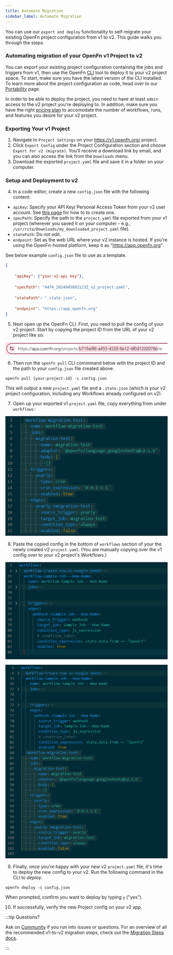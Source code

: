 ```yaml
---
title: Automate Migration
sidebar_label: Automate Migration
---
```


You can use our `export and deploy` functionality to self-migrate your existing
OpenFn project configuration from v1 to v2. This guide walks you through the
steps.

### Automating migration of your OpenFn v1 Project to v2

You can export your existing project configuration containing the jobs and
triggers from v1, then use the OpenFn
[CLI](https://github.com/OpenFn/kit/tree/main/packages/cli) tool to deploy it to
your v2 project space. To start, make sure you have the latest version of the
CLI installed. To learn more about the project configuration as code, head over
to our [Portability](../deploy/portability.md) page.

In order to be able to deploy the project, you need to have at least `admin`
access to the v2 project you're deploying to. In addition, make sure you have
the right [pricing plan](https://www.openfn.org/pricing) to accomodate the 
number of workflows, runs, and features you desire for your v2 project. 

### Exporting Your v1 Project

1. Navigate to `Project Settings` on your https://v1.openfn.org/ project.
2. Click `Export Config` under the Project Configuration section and choose
   `Export for v2 (migrate)`. You'll receive a download link by email, and you
   can also access the link from the `Downloads` menu.
3. Download the exported `project.yaml` file and save it in a folder on your
   computer.

### Setup and Deployment to v2

4. In a code editor, create a new `config.json` file with the following content:

- `apiKey`: Specify your API Key/ Personal Access Token from your v2 user
  account. See [this page](../manage-users/api-tokens.md) for how to to create
  one.
- `specPath`: Specify the path to the `project.yaml` file exported from your v1
  project (wherever you saved it on your computer - e.g.,
  `/usr/rita/Downloads/my_downloaded_project.yaml` file).
- `statePath`: Do not edit.
- `endpoint`: Set as the web URL where your v2 instance is hosted. If you're
  using the OpenFn-hosted platform, keep it as "https://app.openfn.org".

See below example `config.json` file to use as a template.

```json
{

    "apiKey": {"your-v2-api key"},

    "specPath": "4474_2024045092123Z_v2_project.yaml",

    "statePath": ".state.json",

    "endpoint": "https://app.openfn.org"
}

```

5. Next open up the OpenFn CLI. First, you need to pull the config of your v2
   project. Start by copying the project ID from the URL of your v2 project like
   so:

![Project ID](/img/projectid.png)

6. Then run the `openfn pull` CLI commmand below with the project ID and the
   path to your `config.json` file created above.

```
openfn pull {your-project-id} -c config.json
```

This will output a new `project.yaml` file and a `.state.json` (which is your v2
project configuration, including any Workflows already configured on v2).

7. Open up your exported v1 `project.yaml` file, copy everything from under
   `workflows:`

![Select Workflows](/img/select_workflow_to_add.png)

8. Paste the copied config in the bottom of `workflows` section of your the
   newly created v2 `project.yaml`. (You are manually copying over the v1 config
   over to your v2 project's Workflows.)

![Existing Workflows](/img/migration_existing-workflows.png)

![Workflows Added](/img/migration_workflow_pasted.png)

9. Finally, once you're happy with your new v2 `project.yaml` file, it's time to
   deploy the new config to your v2. Run the following command in the CLI to
   _deploy_.

```
openfn deploy -c config.json
```

When prompted, confirm you want to deploy by typing `y` ("yes").

10. If successfully, verify the new Project config on your v2 app.

:::tip Questions?

Ask on [Community](https://community.openfn.org) if you run into issues or
questions. For an overview of all the recommended v1-to-v2 migration steps,
check out the [Migration Steps docs](../migration/migration-steps.md).

:::
